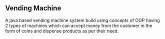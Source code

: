 ## Vending Machine

A java based vending machine system build using concepts of OOP having 2 types of machines which can accept money from the customer in the form of coins and dispense products as per their need.
